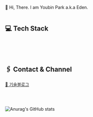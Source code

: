 <br />
<br />
 👋 Hi, There. I am Youbin Park a.k.a Eden.
<br />
<br />

<div align="left">
   

</div>

<div>
 

## 💻 Tech Stack
<br />


<br />
<br />

## 🖇️ Contact & Channel
[📑 기술블로그](https://velog.io/@daydreamplace)
  <br />


<br />
<br />

![Anurag's GitHub stats](https://github-readme-stats.vercel.app/api?username=daydreamplace&show_icons=true&theme=onedark)

</div>




<br />
